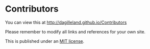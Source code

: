 Contributors
============
You can view this at http://dagilleland.github.io/Contributors

Please remember to modify all links and references for your own site.

This is published under an [MIT license](https://tldrlegal.com/license/mit-license "in plain English").
